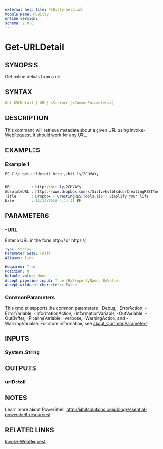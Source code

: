 ```yaml
---
external help file: PSBitly-help.xml
Module Name: PSBitly
online version:
schema: 2.0.0
---
```


# Get-URLDetail

## SYNOPSIS

Get online details from a url

## SYNTAX

```yaml
Get-URLDetail [-URL] <String> [<CommonParameters>]
```

## DESCRIPTION

This command will retrieve metadata about a given URL using Invoke-WebRequest. It should work for any URL.

## EXAMPLES

### Example 1

```powershell
PS C:\> get-urldetail http://bit.ly/2CHVAYy


URL         : http://bit.ly/2CHVAYy
AbsoluteURL : https://www.dropbox.com/s/5iz1vvhvtbfxdcd/CreatingRESTTools.zip
Title       : Dropbox - CreatingRESTTools.zip - Simplify your life
Date        : 11/13/2019 4:14:32 PM
```

## PARAMETERS

### -URL

Enter a URL in the form http:// or https://

```yaml
Type: String
Parameter Sets: (All)
Aliases: link

Required: True
Position: 0
Default value: None
Accept pipeline input: True (ByPropertyName, ByValue)
Accept wildcard characters: False
```

### CommonParameters

This cmdlet supports the common parameters: -Debug, -ErrorAction, -ErrorVariable, -InformationAction, -InformationVariable, -OutVariable, -OutBuffer, -PipelineVariable, -Verbose, -WarningAction, and -WarningVariable. For more information, see [about_CommonParameters](http://go.microsoft.com/fwlink/?LinkID=113216).

## INPUTS

### System.String

## OUTPUTS

### urlDetail

## NOTES

Learn more about PowerShell:
http://jdhitsolutions.com/blog/essential-powershell-resources/

## RELATED LINKS

[Invoke-WebRequest]()

